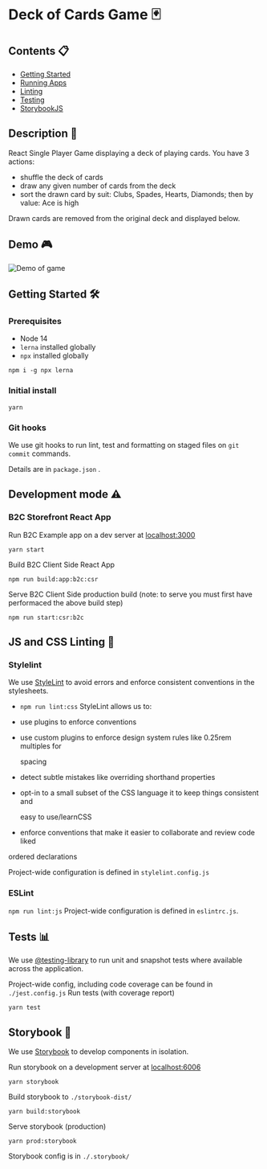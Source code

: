 # Deck of Cards Game 🃏


## Contents 📋

- [Getting Started](#start)
- [Running Apps](#dev)
- [Linting](#lint)
- [Testing](#tests)
- [StorybookJS](#storybookjs)

## <a name="start">Description 💬</a>

React Single Player Game displaying a deck of playing cards.
You have 3 actions:
- shuffle the deck of cards
- draw any given number of cards from the deck
- sort the drawn card by suit: Clubs, Spades, Hearts, Diamonds; then by value: Ace is high

Drawn cards are removed from the original deck and displayed below.

## <a name="start">Demo 🎮</a>

![Demo of game](./public/demo.gif)

## <a name="start">Getting Started 🛠</a>

### Prerequisites

- Node 14
- `lerna` installed globally
- `npx` installed globally

```
npm i -g npx lerna
```

### Initial install

```
yarn
```


### Git hooks

We use git hooks to run lint, test and formatting on staged files on `git commit`
commands.

Details are in `package.json` .

## <a name="dev">Development mode ⚠️</a>

### B2C Storefront React App

Run B2C Example app on a dev server at [localhost:3000](http://localhost:3000)

```
yarn start
```

Build B2C Client Side React App

```
npm run build:app:b2c:csr
```

Serve B2C Client Side production build (note: to serve you must first have performaced the above build step)

```
npm run start:csr:b2c
```

## <a name="lint">JS and CSS Linting 🧹</a>

### Stylelint

We use [StyleLint](https://stylelint.io/) to avoid errors and enforce consistent
conventions in the stylesheets.

- `npm run lint:css` StyleLint allows us to:

- use plugins to enforce conventions
- use custom plugins to enforce design system rules like 0.25rem multiples for

  spacing

- detect subtle mistakes like overriding shorthand properties
- opt-in to a small subset of the CSS language it to keep things consistent and

  easy to use/learnCSS

- enforce conventions that make it easier to collaborate and review code liked

ordered declarations

Project-wide configuration is defined in `stylelint.config.js`

### ESLint

`npm run lint:js` Project-wide configuration is defined in `eslintrc.js`.

## <a name="tests">Tests 📊</a>

We use [@testing-library](https://testing-library.com/) to run unit and snapshot
tests where available across the application.

Project-wide config, including code coverage can be found in `./jest.config.js`
Run tests (with coverage report)

```
yarn test

```


## <a name="storybookjs">Storybook 📕</a>

We use [Storybook](https://storybook.js.org) to develop components in isolation.

Run storybook on a development server at [localhost:6006](http://localhost:6006)

```
yarn storybook
```

Build storybook to `./storybook-dist/`

```
yarn build:storybook
```

Serve storybook (production)

```
yarn prod:storybook
```

Storybook config is in `./.storybook/`
